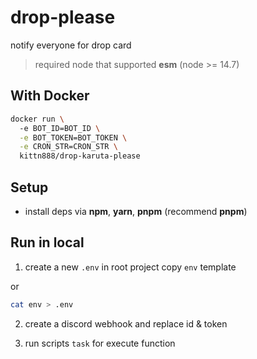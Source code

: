# drop-please

notify everyone for drop card

> required node that supported **esm** (node >= 14.7)

## With Docker

```bash
docker run \ 
  -e BOT_ID=BOT_ID \
  -e BOT_TOKEN=BOT_TOKEN \
  -e CRON_STR=CRON_STR \
  kittn888/drop-karuta-please
```

## Setup

- install deps via **npm**, **yarn**, **pnpm** (recommend **pnpm**)

## Run in local

1. create a new `.env` in root project copy `env` template

or

```bash
cat env > .env
```

2. create a discord webhook and replace id & token

3. run scripts `task` for execute function
